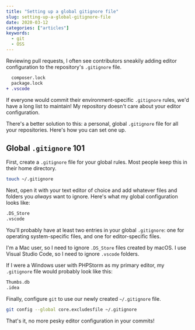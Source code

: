 ```yaml
---
title: "Setting up a global gitignore file"
slug: setting-up-a-global-gitignore-file
date: 2020-03-12
categories: ["articles"]
keywords:
  - git
  - OSS
---
```


Reviewing pull requests, I often see contributors sneakily adding editor configuration to the repository's `.gitignore` file.

```diff
  composer.lock
  package.lock
+ .vscode
```

If everyone would commit their environment-specific `.gitignore` rules, we'd have a long list to maintain! My repository doesn't care about your editor configuration.

There's a better solution to this: a personal, global `.gitignore` file for all your repositories. Here's how you can set one up.

<!--more-->

## Global `.gitignore` 101

First, create a `.gitignore` file for your global rules. Most people keep this in their home directory.

```bash
touch ~/.gitignore
```

Next, open it with your text editor of choice and add whatever files and folders you *always* want to ignore. Here's what my global configuration looks like:

```bash
.DS_Store
.vscode
```

You'll probably have at least two entries in your global `.gitignore`: one for operating system-specific files, and one for editor-specific files.

I'm a Mac user, so I need to ignore `.DS_Store` files created by macOS. I use Visual Studio Code, so I need to ignore `.vscode` folders.

If I were a Windows user with PHPStorm as my primary editor, my `.gitignore` file would probably look like this:

```bash
Thumbs.db
.idea
```

Finally, configure `git` to use our newly created `~/.gitignore` file.

```bash
git config --global core.excludesfile ~/.gitignore
```

That's it, no more pesky editor configuration in your commits!

